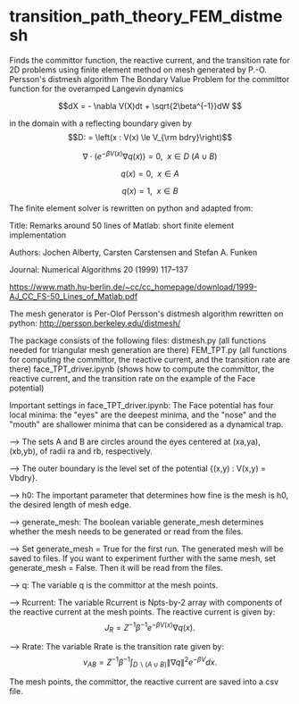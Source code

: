 # transition_path_theory_FEM_distmesh
Finds the committor function, the reactive current, and the transition rate for 2D problems using finite element method on mesh generated by P.-O. Persson's distmesh algorithm
The Bondary Value Problem for the committor function for the overamped Langevin dynamics 

$$dX = - \nabla V(X)dt + \sqrt{2\beta^{-1}}dW $$

in the domain with a reflecting boundary given by $$D: = \left(x : V(x) \le V_{\rm bdry}\right)$$

$$\nabla \cdot \left( e^{-\beta V(x)} \nabla q(x)\right) = 0, ~~ x \in D \ (A\cup B)$$

$$q(x) = 0,~~ x \in A$$

$$q(x) = 1, ~~ x \in B$$

The finite element solver is rewritten on python and adapted from:

Title: Remarks around 50 lines of Matlab: short finite element implementation

Authors: Jochen Alberty, Carsten Carstensen and Stefan A. Funken

Journal: Numerical Algorithms 20 (1999) 117–137

https://www.math.hu-berlin.de/~cc/cc_homepage/download/1999-AJ_CC_FS-50_Lines_of_Matlab.pdf

The mesh generator is Per-Olof Persson's distmesh algorithm rewritten on python:
http://persson.berkeley.edu/distmesh/

The package consists of the following files:
distmesh.py (all functions needed for triangular mesh generation are there)
FEM_TPT.py (all functions for computing the committor, the reactive current, and the transition rate are there)
face_TPT_driver.ipynb (shows how to compute the committor, the reactive current, and the transition rate on the example of the Face potential)

Important settings in face_TPT_driver.ipynb:
The Face potential has four local minima: the "eyes" are the deepest minima, and the "nose" and the "mouth" are shallower minima that can be considered as a dynamical trap.

--> The sets A and B are circles around the eyes centered at  (xa,ya), (xb,yb), of radii ra and rb, respectively.

--> The outer boundary is the level set of the potential {(x,y) : V(x,y) = Vbdry}. 

--> h0: The important parameter that determines how fine is the mesh is h0, the desired length of mesh edge.

--> generate_mesh: The boolean variable generate_mesh determines whether the mesh needs to be generated or read from the files.

--> Set generate_mesh = True for the first run. The generated mesh will be saved to files. If you want to experiment further with the same mesh, set generate_mesh = False. Then it will be read from the files.

--> q: The variable q is the committor at the mesh points.

--> Rcurrent: The variable Rcurrent is Npts-by-2 array with components of the reactive current at the mesh points. The reactive current is given by:
$$ J_R = Z^{-1}\beta^{-1}e^{-\beta V(x)}\nabla q(x).$$

--> Rrate: The variable Rrate is the transition rate given by:
$$\nu_{AB} = Z^{-1}\beta^{-1}\int_{D\backslash(A\cup B)} \|\nabla q\|^2e^{-\beta V} dx.$$

The mesh points, the committor, the reactive current are saved into a csv file.
